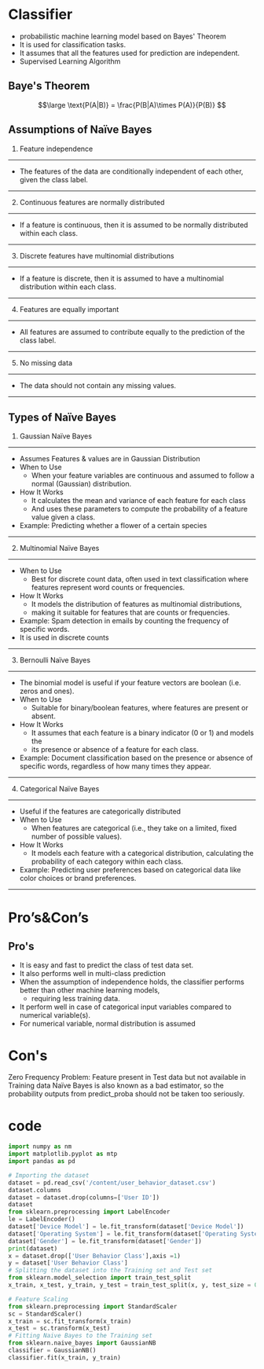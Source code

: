 # Classifier
- probabilistic machine learning model based on Bayes' Theorem
- It is used for classification tasks.
- It assumes that all the features used for prediction are independent.
- Supervised Learning Algorithm

## Baye's Theorem

$$\large
\text{P(A|B)} = \frac{P(B|A)\times P(A)}{P(B)}
$$

## Assumptions of Naïve Bayes
1. Feature independence
----
- The features of the data are conditionally independent of each other, given the class label.
----
2. Continuous features are normally distributed
----
- If a feature is continuous, then it is assumed to be normally distributed within each class.
----
3. Discrete features have multinomial distributions
----
- If a feature is discrete, then it is assumed to have a multinomial distribution within each class.
----
4. Features are equally important
----
- All features are assumed to contribute equally to the prediction of the class label.
----
5. No missing data
----
- The data should not contain any missing values.
----

## Types of Naïve Bayes
1. Gaussian Naïve Bayes
----
- Assumes Features & values are in Gaussian Distribution
- When to Use
    - When your feature variables are continuous and assumed to follow a normal (Gaussian) distribution.
- How It Works
    - It calculates the mean and variance of each feature for each class
    - And uses these parameters to compute the probability of a feature value given a class.
- Example: Predicting whether a flower of a certain species
----
2. Multinomial Naïve Bayes
----
- When to Use
    - Best for discrete count data, often used in text classification where features represent word counts or frequencies.
- How It Works
    - It models the distribution of features as multinomial distributions,
    - making it suitable for features that are counts or frequencies.
- Example: Spam detection in emails by counting the frequency of specific words.
- It is used in discrete counts
----
3. Bernoulli Naïve Bayes
----
- The binomial model is useful if your feature vectors are boolean (i.e. zeros and ones).
- When to Use
    - Suitable for binary/boolean features, where features are present or absent.
- How It Works
    - It assumes that each feature is a binary indicator (0 or 1) and models the
    - its presence or absence of a feature for each class.
- Example: Document classification based on the presence or absence of specific words, regardless of how many times they appear.
----
4. Categorical Naïve Bayes
----
- Useful if the features are categorically distributed
- When to Use
    - When features are categorical (i.e., they take on a limited, fixed number of possible values).
- How It Works
    - It models each feature with a categorical distribution, calculating the probability of each category within each class.
- Example: Predicting user preferences based on categorical data like color choices or brand preferences.
----
# Pro’s&Con’s
## Pro's
- It is easy and fast to predict the class of test data set.
- It also performs well in multi-class prediction
- When the assumption of independence holds, the classifier performs better than other machine learning models,
    - requiring less training data.
- It perform well in case of categorical input variables compared to numerical variable(s).
- For numerical variable, normal distribution is assumed

# Con's
Zero Frequency Problem: Feature present in Test data but not available in Training data
Naïve Bayes is also known as a bad estimator, so the probability outputs from predict_proba should not be taken too seriously.


# code
```python
import numpy as nm
import matplotlib.pyplot as mtp
import pandas as pd

# Importing the dataset
dataset = pd.read_csv('/content/user_behavior_dataset.csv')
dataset.columns
dataset = dataset.drop(columns=['User ID'])
dataset
from sklearn.preprocessing import LabelEncoder
le = LabelEncoder()
dataset['Device Model'] = le.fit_transform(dataset['Device Model'])
dataset['Operating System'] = le.fit_transform(dataset['Operating System'])
dataset['Gender'] = le.fit_transform(dataset['Gender'])
print(dataset)
x = dataset.drop(['User Behavior Class'],axis =1)
y = dataset['User Behavior Class']
# Splitting the dataset into the Training set and Test set
from sklearn.model_selection import train_test_split
x_train, x_test, y_train, y_test = train_test_split(x, y, test_size = 0.25, random_state = 0)

# Feature Scaling
from sklearn.preprocessing import StandardScaler
sc = StandardScaler()
x_train = sc.fit_transform(x_train)
x_test = sc.transform(x_test)
# Fitting Naive Bayes to the Training set
from sklearn.naive_bayes import GaussianNB
classifier = GaussianNB()
classifier.fit(x_train, y_train)

```
